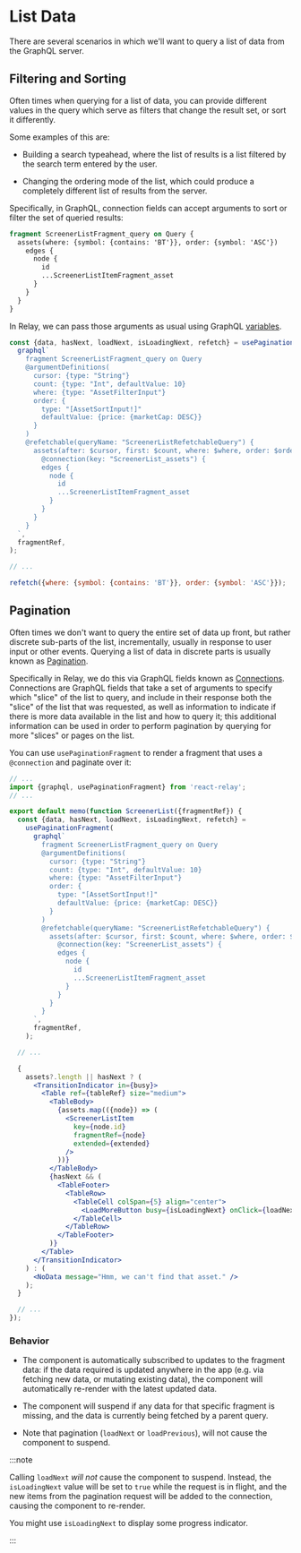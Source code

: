 # List Data

There are several scenarios in which we'll want to query a list of data from the GraphQL server.

## Filtering and Sorting

Often times when querying for a list of data, you can provide different values in the query which serve as filters that change the result set, or sort it differently.

Some examples of this are:

- Building a search typeahead, where the list of results is a list filtered by the search term entered by the user.

- Changing the ordering mode of the list, which could produce a completely different list of results from the server.

Specifically, in GraphQL, connection fields can accept arguments to sort or filter the set of queried results:

```graphql
fragment ScreenerListFragment_query on Query {
  assets(where: {symbol: {contains: 'BT'}}, order: {symbol: 'ASC'})
    edges {
      node {
        id
        ...ScreenerListItemFragment_asset
      }
    }
  }
}
```

In Relay, we can pass those arguments as usual using GraphQL [variables](https://relay.dev/docs/guided-tour/rendering/variables/).

```jsx
const {data, hasNext, loadNext, isLoadingNext, refetch} = usePaginationFragment(
  graphql`
    fragment ScreenerListFragment_query on Query
    @argumentDefinitions(
      cursor: {type: "String"}
      count: {type: "Int", defaultValue: 10}
      where: {type: "AssetFilterInput"}
      order: {
        type: "[AssetSortInput!]"
        defaultValue: {price: {marketCap: DESC}}
      }
    )
    @refetchable(queryName: "ScreenerListRefetchableQuery") {
      assets(after: $cursor, first: $count, where: $where, order: $order)
        @connection(key: "ScreenerList_assets") {
        edges {
          node {
            id
            ...ScreenerListItemFragment_asset
          }
        }
      }
    }
  `,
  fragmentRef,
);

// ...

refetch({where: {symbol: {contains: 'BT'}}, order: {symbol: 'ASC'}});
```

## Pagination

Often times we don't want to query the entire set of data up front, but rather discrete sub-parts of the list, incrementally, usually in response to user input or other events. Querying a list of data in discrete parts is usually known as [Pagination](https://graphql.org/learn/pagination/).

Specifically in Relay, we do this via GraphQL fields known as [Connections](https://graphql.org/learn/pagination/#complete-connection-model). Connections are GraphQL fields that take a set of arguments to specify which "slice" of the list to query, and include in their response both the "slice" of the list that was requested, as well as information to indicate if there is more data available in the list and how to query it; this additional information can be used in order to perform pagination by querying for more "slices" or pages on the list.

You can use `usePaginationFragment` to render a fragment that uses a `@connection` and paginate over it:

```jsx title="@/scenes/screener/ScreenerList.js"
// ...
import {graphql, usePaginationFragment} from 'react-relay';
// ...

export default memo(function ScreenerList({fragmentRef}) {
  const {data, hasNext, loadNext, isLoadingNext, refetch} =
    usePaginationFragment(
      graphql`
        fragment ScreenerListFragment_query on Query
        @argumentDefinitions(
          cursor: {type: "String"}
          count: {type: "Int", defaultValue: 10}
          where: {type: "AssetFilterInput"}
          order: {
            type: "[AssetSortInput!]"
            defaultValue: {price: {marketCap: DESC}}
          }
        )
        @refetchable(queryName: "ScreenerListRefetchableQuery") {
          assets(after: $cursor, first: $count, where: $where, order: $order)
            @connection(key: "ScreenerList_assets") {
            edges {
              node {
                id
                ...ScreenerListItemFragment_asset
              }
            }
          }
        }
      `,
      fragmentRef,
    );

  // ...

  {
    assets?.length || hasNext ? (
      <TransitionIndicator in={busy}>
        <Table ref={tableRef} size="medium">
          <TableBody>
            {assets.map(({node}) => (
              <ScreenerListItem
                key={node.id}
                fragmentRef={node}
                extended={extended}
              />
            ))}
          </TableBody>
          {hasNext && (
            <TableFooter>
              <TableRow>
                <TableCell colSpan={5} align="center">
                  <LoadMoreButton busy={isLoadingNext} onClick={loadNext} />
                </TableCell>
              </TableRow>
            </TableFooter>
          )}
        </Table>
      </TransitionIndicator>
    ) : (
      <NoData message="Hmm, we can't find that asset." />
    );
  }

  // ...
});
```

### Behavior

- The component is automatically subscribed to updates to the fragment data: if the data required is updated anywhere in the app (e.g. via fetching new data, or mutating existing data), the component will automatically re-render with the latest updated data.

- The component will suspend if any data for that specific fragment is missing, and the data is currently being fetched by a parent query.

- Note that pagination (`loadNext` or `loadPrevious`), will not cause the component to suspend.

:::note

Calling `loadNext` _will not_ cause the component to suspend. Instead, the `isLoadingNext` value will be set to `true` while the request is in flight, and the new items from the pagination request will be added to the connection, causing the component to re-render.

You might use `isLoadingNext` to display some progress indicator.

:::
